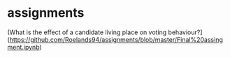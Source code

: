 # assignments

(What is the effect of a candidate living place on voting behaviour?](https://github.com/Roelands94/assignments/blob/master/Final%20assingment.ipynb)
